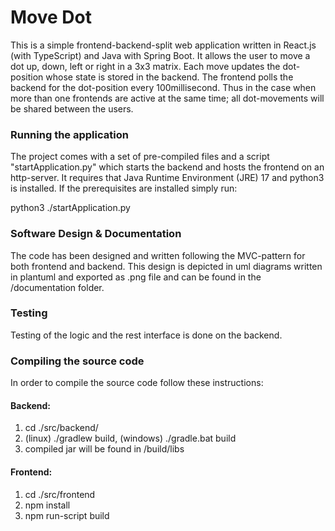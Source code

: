 <h1>Move Dot</h1>

<p>This is a simple frontend-backend-split web application
written in React.js (with TypeScript) and Java with
Spring Boot. It allows the user to move a dot up, down, left or right
in a 3x3 matrix. Each move updates the dot-position whose
state is stored in the backend. The frontend polls the backend for the dot-position every
100millisecond. Thus in the case when more than one 
frontends are active at the same time; all dot-movements
will be shared between the users.</p>

<h3>Running the application</h3>
<p>The project comes with a set of pre-compiled files and 
a script "startApplication.py" which starts the backend
and hosts the frontend on an http-server. It requires that
Java Runtime Environment (JRE) 17 and python3 is installed.
If the prerequisites are installed simply run:</p>

python3 ./startApplication.py

<h3>Software Design & Documentation</h3>
<p>The code has been designed and written following the MVC-pattern for both frontend and backend. This design is depicted in uml diagrams written in plantuml and exported as .png file and can be found in the /documentation folder.</p>

<h3>Testing</h3>
<p>Testing of the logic and the rest interface is done on the
backend.</p>
<h3>Compiling the source code</h3>
<p>In order to compile the source code follow these instructions:</p>

<h4>Backend:</h4> 
<ol>
    <li>cd ./src/backend/</li>
    <li>(linux) ./gradlew build, (windows) ./gradle.bat build </li>
    <li>compiled jar will be found in /build/libs</li>
</ol>
<h4>Frontend:</h4>
<ol>
    <li>cd ./src/frontend</li>
    <li>npm install</li>
    <li>npm run-script build</li>
</ol>
